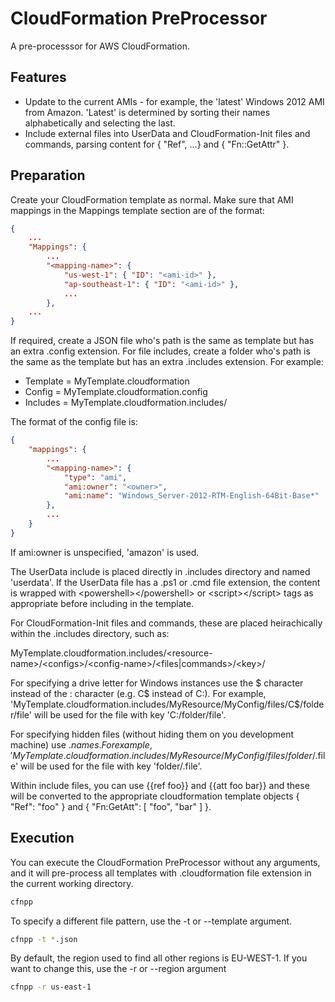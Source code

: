 CloudFormation PreProcessor
===========================

A pre-processsor for AWS CloudFormation. 

Features
--------
* Update to the current AMIs - for example, the 'latest' Windows 2012 AMI from Amazon. 'Latest' is determined by sorting their names alphabetically and selecting the last.
* Include external files into UserData and CloudFormation-Init files and commands, parsing content for { "Ref", ...} and { "Fn::GetAttr" }.

Preparation
-----------

Create your CloudFormation template as normal. Make sure that AMI mappings in the Mappings template section are of the format:

```json
{
    ...
    "Mappings": {
        ...
        "<mapping-name>": {
            "us-west-1": { "ID": "<ami-id>" },
            "ap-southeast-1": { "ID": "<ami-id>" },
            ...
        },
    ...
}
```

If required, create a JSON file who's path is the same as template but has an extra .config extension. For file includes, create a folder who's path is the same as the template but has an extra .includes extension. For example:

* Template = MyTemplate.cloudformation
* Config = MyTemplate.cloudformation.config
* Includes = MyTemplate.cloudformation.includes/

The format of the config file is:

```json
{
    "mappings": {
        ...
        "<mapping-name>": {
            "type": "ami",
            "ami:owner": "<owner>",
            "ami:name": "Windows_Server-2012-RTM-English-64Bit-Base*"
        },
        ...
    }
}
```

If ami:owner is unspecified, 'amazon' is used.

The UserData include is placed directly in .includes directory and named 'userdata'. If the UserData file has a .ps1 or .cmd file extension, the content is wrapped with &lt;powershell&gt;&lt;/powershell&gt; or &lt;script&gt;&lt;/script&gt; tags as appropriate before including in the template.

For CloudFormation-Init files and commands, these are placed heirachically within the .includes directory, such as:

MyTemplate.cloudformation.includes/&lt;resource-name&gt;/&lt;configs&gt;/&lt;config-name&gt;/&lt;files|commands&gt;/&lt;key&gt;/

For specifying a drive letter for Windows instances use the $ character instead of the : character (e.g. C$ instead of C:). For example, 'MyTemplate.cloudformation.includes/MyResource/MyConfig/files/C$/folder/file' will be used for the file with key 'C:/folder/file'.

For specifying hidden files (without hiding them on you development machine) use $. names. For example, 'MyTemplate.cloudformation.includes/MyResource/MyConfig/files/folder/$.file' will be used for the file with key 'folder/.file'.

Within include files, you can use {{ref foo}} and {{att foo bar}} and these will be converted to the appropriate cloudformation template objects { "Ref": "foo" } and { "Fn:GetAtt": [ "foo", "bar" ] }.

Execution
---------

You can execute the CloudFormation PreProcessor without any arguments, and it will pre-process all templates with .cloudformation file extension in the current working directory.

```bash
cfnpp
```

To specify a different file pattern, use the -t or --template argument.

```bash
cfnpp -t *.json
```

By default, the region used to find all other regions is EU-WEST-1. If you want to change this, use the -r or --region argument

```bash
cfnpp -r us-east-1
```